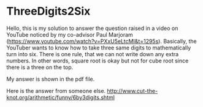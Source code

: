 # ThreeDigits2Six
Hello, this is my solution to answer the question raised in a video on YouTube noticed by my co-advisor Paul Marjoram (https://www.youtube.com/watch?v=PXxU5eLtcMI&t=1295s). Basically, the YouTuber wants to know how to take three same digits to mathematically turn into six. There is one rule, that we can not write down any extra numbers. In other words, square root is okay but not for cube root since there is a three on the top. 


My answer is shown in the pdf file. 

Here is the answer from someone else. 
http://www.cut-the-knot.org/arithmetic/funny/6by3digits.shtml
